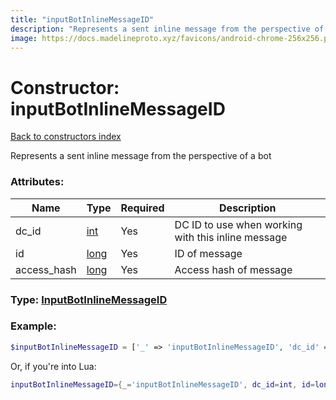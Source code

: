 ```yaml
---
title: "inputBotInlineMessageID"
description: "Represents a sent inline message from the perspective of a bot"
image: https://docs.madelineproto.xyz/favicons/android-chrome-256x256.png
---
```

# Constructor: inputBotInlineMessageID  
[Back to constructors index](index.md)



Represents a sent inline message from the perspective of a bot

### Attributes:

| Name     |    Type       | Required | Description |
|----------|---------------|----------|-------------|
|dc\_id|[int](../types/int.md) | Yes|DC ID to use when working with this inline message|
|id|[long](../types/long.md) | Yes|ID of message|
|access\_hash|[long](../types/long.md) | Yes|Access hash of message|



### Type: [InputBotInlineMessageID](../types/InputBotInlineMessageID.md)


### Example:

```php
$inputBotInlineMessageID = ['_' => 'inputBotInlineMessageID', 'dc_id' => int, 'id' => long, 'access_hash' => long];
```  


Or, if you're into Lua:

```lua
inputBotInlineMessageID={_='inputBotInlineMessageID', dc_id=int, id=long, access_hash=long}

```


